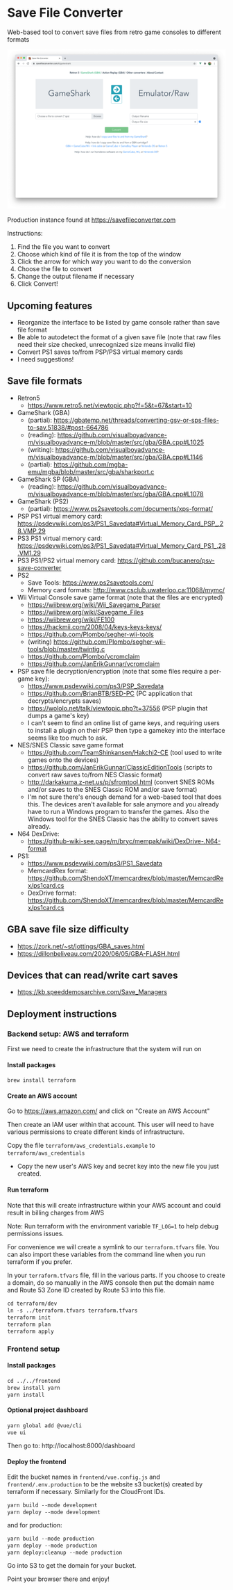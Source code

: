 # Save File Converter

Web-based tool to convert save files from retro game consoles to different formats

![Save file conversion](https://github.com/euan-forrester/save-file-converter/raw/main/images/main-window.png "Save file conversion")

Production instance found at https://savefileconverter.com

Instructions:
1. Find the file you want to convert 
2. Choose which kind of file it is from the top of the window
3. Click the arrow for which way you want to do the conversion
4. Choose the file to convert
5. Change the output filename if necessary
6. Click Convert!

## Upcoming features

- Reorganize the interface to be listed by game console rather than save file format
- Be able to autodetect the format of a given save file (note that raw files need their size checked, unrecognized size means invalid file)
- Convert PS1 saves to/from PSP/PS3 virtual memory cards
- I need suggestions!

## Save file formats

- Retron5
  - https://www.retro5.net/viewtopic.php?f=5&t=67&start=10
- GameShark (GBA)
  - (partial): https://gbatemp.net/threads/converting-gsv-or-sps-files-to-sav.51838/#post-664786
  - (reading): https://github.com/visualboyadvance-m/visualboyadvance-m/blob/master/src/gba/GBA.cpp#L1025
  - (writing): https://github.com/visualboyadvance-m/visualboyadvance-m/blob/master/src/gba/GBA.cpp#L1146
  - (partial): https://github.com/mgba-emu/mgba/blob/master/src/gba/sharkport.c
- GameShark SP (GBA)
  - (reading): https://github.com/visualboyadvance-m/visualboyadvance-m/blob/master/src/gba/GBA.cpp#L1078
- GameShark (PS2)
  - (partial): https://www.ps2savetools.com/documents/xps-format/
- PSP PS1 virtual memory card: https://psdevwiki.com/ps3/PS1_Savedata#Virtual_Memory_Card_PSP_.28.VMP.29
- PS3 PS1 virtual memory card: https://psdevwiki.com/ps3/PS1_Savedata#Virtual_Memory_Card_PS1_.28.VM1.29
- PS3 PS1/PS2 virtual memory card: https://github.com/bucanero/psv-save-converter
- PS2
  - Save Tools: https://www.ps2savetools.com/
  - Memory card formats: http://www.csclub.uwaterloo.ca:11068/mymc/
- Wii Virtual Console save game format (note that the files are encrypted)
  - https://wiibrew.org/wiki/Wii_Savegame_Parser
  - https://wiibrew.org/wiki/Savegame_Files
  - https://wiibrew.org/wiki/FE100
  - https://hackmii.com/2008/04/keys-keys-keys/
  - https://github.com/Plombo/segher-wii-tools
  - (writing) https://github.com/Plombo/segher-wii-tools/blob/master/twintig.c
  - https://github.com/Plombo/vcromclaim
  - https://github.com/JanErikGunnar/vcromclaim
- PSP save file decryption/encryption (note that some files require a per-game key):
  - https://www.psdevwiki.com/ps3/PSP_Savedata
  - https://github.com/BrianBTB/SED-PC (PC application that decrypts/encrypts saves)
  - https://wololo.net/talk/viewtopic.php?t=37556 (PSP plugin that dumps a game's key)
  - I can't seem to find an online list of game keys, and requiring users to install a plugin on their PSP then type a gamekey into the interface seems like too much to ask.
- NES/SNES Classic save game format
  - https://github.com/TeamShinkansen/Hakchi2-CE (tool used to write games onto the devices)
  - https://github.com/JanErikGunnar/ClassicEditionTools (scripts to convert raw saves to/from NES Classic format)
  - http://darkakuma.z-net.us/p/sfromtool.html (convert SNES ROMs and/or saves to the SNES Classic ROM and/or save format)
  - I'm not sure there's enough demand for a web-based tool that does this. The devices aren't available for sale anymore and you already have to run a Windows program to transfer the games. Also the Windows tool for the SNES Classic has the ability to convert saves already.
- N64 DexDrive:
  - https://github-wiki-see.page/m/bryc/mempak/wiki/DexDrive-.N64-format
- PS1:
  - https://www.psdevwiki.com/ps3/PS1_Savedata
  - MemcardRex format: https://github.com/ShendoXT/memcardrex/blob/master/MemcardRex/ps1card.cs
  - DexDrive format: https://github.com/ShendoXT/memcardrex/blob/master/MemcardRex/ps1card.cs

## GBA save file size difficulty
- https://zork.net/~st/jottings/GBA_saves.html
- https://dillonbeliveau.com/2020/06/05/GBA-FLASH.html

## Devices that can read/write cart saves
- https://kb.speeddemosarchive.com/Save_Managers

## Deployment instructions

### Backend setup: AWS and terraform

First we need to create the infrastructure that the system will run on

#### Install packages

```
brew install terraform
```

#### Create an AWS account

Go to https://aws.amazon.com/ and click on "Create an AWS Account"

Then create an IAM user within that account. This user will need to have various permissions to create different kinds of infrastructure.

Copy the file `terraform/aws_credentials.example` to `terraform/aws_credentials`
- Copy the new user's AWS key and secret key into the new file you just created.

#### Run terraform

Note that this will create infrastructure within your AWS account and could result in billing charges from AWS

Note: Run terraform with the environment variable `TF_LOG=1` to help debug permissions issues.

For convenience we will create a symlink to our `terraform.tfvars` file. You can also import these variables from the command line when you run terraform if you prefer.

In your `terraform.tfvars` file, fill in the various parts. If you choose to create a domain, do so manually in the AWS console then put the domain name and Route 53 Zone ID created by Route 53 into this file.

```
cd terraform/dev
ln -s ../terraform.tfvars terraform.tfvars
terraform init
terraform plan
terraform apply
```
### Frontend setup

#### Install packages

```
cd ../../frontend
brew install yarn
yarn install
```

#### Optional project dashboard

```
yarn global add @vue/cli
vue ui
```

Then go to: http://localhost:8000/dashboard

#### Deploy the frontend

Edit the bucket names in `frontend/vue.config.js` and `frontend/.env.production` to be the website s3 bucket(s) created by terraform if necessary. Similarly for the CloudFront IDs.

```
yarn build --mode development
yarn deploy --mode development
```
and for production:
```
yarn build --mode production
yarn deploy --mode production
yarn deploy:cleanup --mode production
```

Go into S3 to get the domain for your bucket. 

Point your browser there and enjoy!
